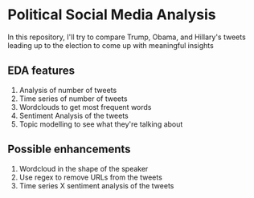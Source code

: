 # Political Social Media Analysis
In this repository, I'll try to compare Trump, Obama, and Hillary's tweets leading up to the election to come up with meaningful insights

## EDA features
1. Analysis of number of tweets
2. Time series of number of tweets
3. Wordclouds to get most frequent words
4. Sentiment Analysis of the tweets
5. Topic modelling to see what they're talking about


## Possible enhancements
1. Wordcloud in the shape of the speaker
2. Use regex to remove URLs from the tweets
3. Time series X sentiment analysis of the tweets
